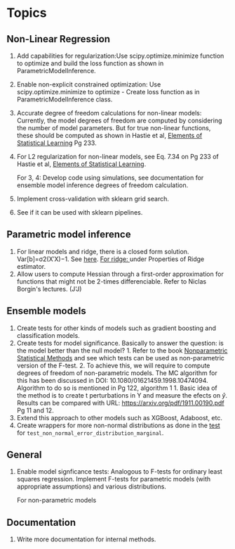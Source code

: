 Topics
========

## Non-Linear Regression

1. Add capabilities for regularization:Use scipy.optimize.minimize function to optimize and build the loss function as shown in ParametricModelInference.
2. Enable non-explicit constrained optimization: Use scipy.optimize.minimize to optimize - Create loss function as in ParametricModelInference class.
3. Accurate degree of freedom calculations for non-linear models: Currently, the model degrees of freedom are computed by considering the number of model parameters. But for true non-linear functions, these should be computed as shown in Hastie et al, [Elements of Statistical Learning](https://hastie.su.domains/ElemStatLearn/) Pg 233. 
4. For L2 regularization for non-linear models, see Eq. 7.34 on Pg 233 of Hastie et al, [Elements of Statistical Learning](https://hastie.su.domains/ElemStatLearn/).  

    For 3, 4: Develop code using simulations, see documentation for ensemble model inference degrees of freedom calculation.

5. Implement cross-validation with sklearn grid search. 
6. See if it can be used with sklearn pipelines.

## Parametric model inference

1. For linear models and ridge, there is a closed form
    solution. Var[b]=σ2(X′X)−1. See [here](https://stats.stackexchange.com/questions/68151/how-to-derive-variance-covariance-matrix-of-coefficients-in-linear-regression).
    [For ridge: ](https://online.stat.psu.edu/stat857/node/155/)under Properties of Ridge estimator.
2. Allow users to compute Hessian through a first-order approximation for
    functions that might not be 2-times differenciable. Refer to Niclas Borgin's lectures.
    (J'J)

## Ensemble models
1. Create tests for other kinds of models such as gradient boosting and classification models.
2. Create tests for model significance. Basically to answer the question: is the model better than the null model? 
        1. Refer to the book [Nonparametric Statistical Methods](https://www.wiley.com/en-us/Nonparametric+Statistical+Methods,+3rd+Edition-p-9780470387375) and see which tests can be used as non-parametric version of the F-test. 
        2. To achieve this, we will require to compute degrees of freedom of non-parametric models. The MC algorithm for 
        this has been discussed in DOI: 10.1080/01621459.1998.10474094. 
        Algorithm to do so is mentioned in Pg 122, algorithm 1
            1. Basic idea of the method is to create t perturbations in Y and measure the efects on $\hat{y}$. 
        Results can be compared with URL: https://arxiv.org/pdf/1911.00190.pdf Pg 11 and 12. 
3. Extend this approach to other models such as XGBoost, Adaboost, etc.
4. Create wrappers for more non-normal distributions as done in the [test](../tests/test_ensemble_model_edge_cases.py) for `test_non_normal_error_distribution_marginal`.

## General
1. Enable model signficance tests: 
    Analogous to F-tests for ordinary least squares regression. Implement F-tests for parametric models (with appropriate assumptions) and various distributions.
    
    For non-parametric models 

## Documentation
1. Write more documentation for internal methods.
    

